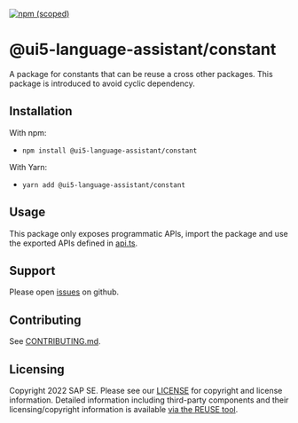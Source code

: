 [![npm (scoped)](https://img.shields.io/npm/v/@ui5-language-assistant/constant.svg)](https://www.npmjs.com/package/@ui5-language-assistant/constant)

# @ui5-language-assistant/constant

A package for constants that can be reuse a cross other packages. This package is introduced to avoid cyclic dependency.

## Installation

With npm:

- `npm install @ui5-language-assistant/constant`

With Yarn:

- `yarn add @ui5-language-assistant/constant`

## Usage

This package only exposes programmatic APIs, import the package and use the exported APIs
defined in [api.ts](./src/api.ts).

## Support

Please open [issues](https://github.com/SAP/ui5-language-assistant/issues) on github.

## Contributing

See [CONTRIBUTING.md](./CONTRIBUTING.md).

## Licensing

Copyright 2022 SAP SE. Please see our [LICENSE](../../LICENSE) for copyright and license information. Detailed information including third-party components and their licensing/copyright information is available [via the REUSE tool](https://api.reuse.software/info/github.com/SAP/ui5-language-assistant).
